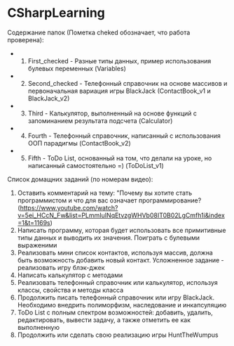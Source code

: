 # CSharpLearning

Содержание папок (Пометка cheked обозначает, что работа проверена):
- 1. First_checked - Разные типы данных, пример использования булевых переменных (Variables)
- 2. Second_checked - Телефонный справочник на основе массивов и первоначальная вариация игры BlackJack (ContactBook_v1 и BlackJack_v2)
- 3. Third - Калькулятор, выполненный на основе функций с запоминанием результата подсчета (Calculator)
- 4. Fourth - Телефонный справочник, написанный с использования ООП парадигмы (ContactBook_v2)
- 5. Fifth - ToDo List, основанный на том, что делали на уроке, но написанный самостоятельно =) (ToDoList_v1)

Список домащних заданий (по номерам видео):
1. Оставить комментарий на тему: "Почему вы хотите стать программистом и что для вас означает программирование? (https://www.youtube.com/watch?v=5ei_HCcN_Fw&list=PLmmIuINqEtvzgWHVb08IT0B02LgCmfh1i&index=1&t=1169s)
2. Написать программу, которая будет использовать все примитивные типы данных и выводить их значения. Поиграть с булевыми выраженими
3. Реализовать мини список контактов, используя массив, должна быть возможность добавить новый контакт. Усложненное задание - реализовать игру блэк-джек
4. Написать калькулятор с методами
5. Реализовать телефонный справочник или калькулятор, используя классы, свойства и методы класса
6. Продолжить писать телефонный справочник или игру BlackJack. Необходимо внедрить полиморфизм, наследование и инкапсуляцию
7. ToDo List с полным спектром возможностей: добавить, удалить, редактировать, вывести задачу, а также отметить ее как выполненную
8. Продолжить или сделать свою реализацию игры HuntTheWumpus